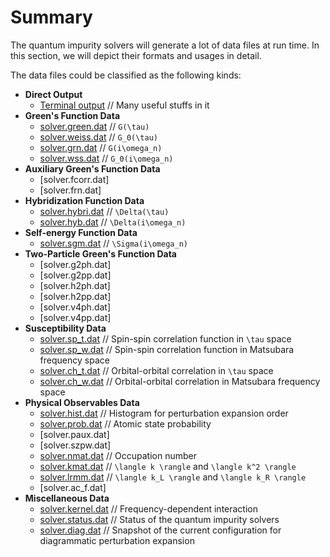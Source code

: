# Summary

The quantum impurity solvers will generate a lot of data files at run time. In this section, we will depict their formats and usages in detail.

The data files could be classified as the following kinds:

* **Direct Output**
    * [Terminal output](out_term.md) // Many useful stuffs in it
* **Green's Function Data**
    * [solver.green.dat](out_green.md) // ``G(\tau)``
    * [solver.weiss.dat](out_weiss.md) // ``G_0(\tau)``
    * [solver.grn.dat](out_grn.md) // ``G(i\omega_n)``
    * [solver.wss.dat](out_wss.md) // ``G_0(i\omega_n)``
* **Auxiliary Green's Function Data**
    * [solver.fcorr.dat]
    * [solver.frn.dat]
* **Hybridization Function Data**
    * [solver.hybri.dat](out_hybri.md) // ``\Delta(\tau)``
    * [solver.hyb.dat](out_hyb.md) // ``\Delta(i\omega_n)``
* **Self-energy Function Data**
    * [solver.sgm.dat](out_sgm.md) // ``\Sigma(i\omega_n)``
* **Two-Particle Green's Function Data**
    * [solver.g2ph.dat]
    * [solver.g2pp.dat]
    * [solver.h2ph.dat]
    * [solver.h2pp.dat]
    * [solver.v4ph.dat]
    * [solver.v4pp.dat]
* **Susceptibility Data**
    * [solver.sp_t.dat](out_sp_t.md) // Spin-spin correlation function in ``\tau`` space
    * [solver.sp_w.dat](out_sp_w.md) // Spin-spin correlation function in Matsubara frequency space
    * [solver.ch_t.dat](out_ch_t.md) // Orbital-orbital correlation in ``\tau`` space
    * [solver.ch_w.dat](out_ch_w.md) // Orbital-orbital correlation in Matsubara frequency space
* **Physical Observables Data**
    * [solver.hist.dat](out_hist.md) // Histogram for perturbation expansion order
    * [solver.prob.dat](out_prob.md) // Atomic state probability
    * [solver.paux.dat]
    * [solver.szpw.dat]
    * [solver.nmat.dat](out_nmat.md) // Occupation number
    * [solver.kmat.dat](out_kmat.md) // ``\langle k \rangle`` and ``\langle k^2 \rangle``
    * [solver.lrmm.dat](out_lrmm.md) // ``\langle k_L \rangle`` and ``\langle k_R \rangle``
    * [solver.ac_f.dat]
* **Miscellaneous Data**
    * [solver.kernel.dat](out_kern.md) // Frequency-dependent interaction
    * [solver.status.dat](out_stat.md) // Status of the quantum impurity solvers
    * [solver.diag.dat](out_diag.md) // Snapshot of the current configuration for diagrammatic perturbation expansion
